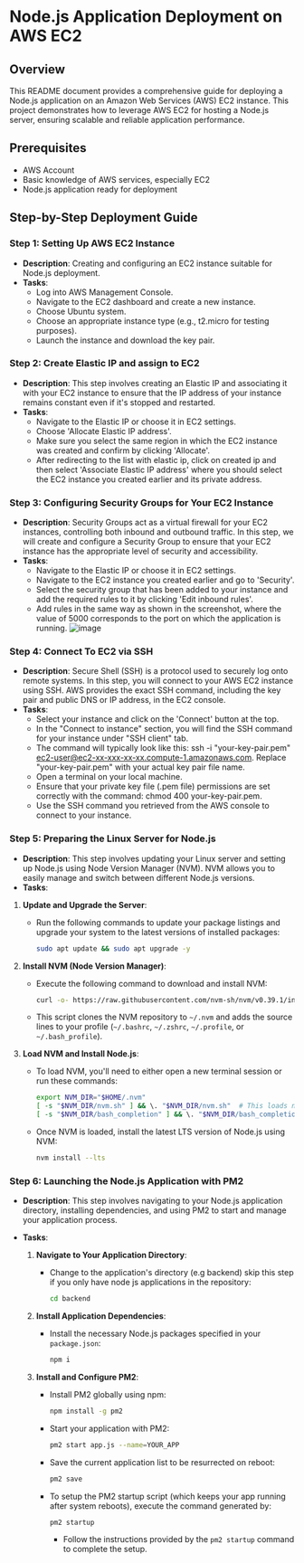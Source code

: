 # Node.js Application Deployment on AWS EC2

## Overview

This README document provides a comprehensive guide for deploying a Node.js application on an Amazon Web Services (AWS) EC2 instance. This project demonstrates how to leverage AWS EC2 for hosting a Node.js server, ensuring scalable and reliable application performance.

## Prerequisites

- AWS Account
- Basic knowledge of AWS services, especially EC2
- Node.js application ready for deployment

## Step-by-Step Deployment Guide

### Step 1: Setting Up AWS EC2 Instance
- **Description**: Creating and configuring an EC2 instance suitable for Node.js deployment.
- **Tasks**:
  - Log into AWS Management Console.
  - Navigate to the EC2 dashboard and create a new instance.
  - Choose Ubuntu system.
  - Choose an appropriate instance type (e.g., t2.micro for testing purposes).
  - Launch the instance and download the key pair.
 
### Step 2: Create Elastic IP and assign to EC2
- **Description**: This step involves creating an Elastic IP and associating it with your EC2 instance to ensure that the IP address of your instance remains constant even if it's stopped and restarted.
- **Tasks**:
  - Navigate to the Elastic IP or choose it in EC2 settings.
  - Choose 'Allocate Elastic IP address'.
  - Make sure you select the same region in which the EC2 instance was created and confirm by clicking 'Allocate'.
  - After redirecting to the list with elastic ip, click on created ip and then select 'Associate Elastic IP address' where you should select the EC2 instance you created earlier and its private address.

### Step 3: Configuring Security Groups for Your EC2 Instance
- **Description**: Security Groups act as a virtual firewall for your EC2 instances, controlling both inbound and outbound traffic. In this step, we will create and configure a Security Group to ensure that your EC2 instance has the appropriate level of security and accessibility.
- **Tasks**:
  - Navigate to the Elastic IP or choose it in EC2 settings.
  - Navigate to the EC2 instance you created earlier and go to 'Security'.
  - Select the security group that has been added to your instance and add the required rules to it by clicking 'Edit inbound rules'.
  - Add rules in the same way as shown in the screenshot, where the value of 5000 corresponds to the port on which the application is running.
 ![image](https://github.com/chlip1/deploy-node-ec2/assets/81360555/35dbc28e-7be3-4ee7-a7c1-0230f5d48a8f)

### Step 4: Connect To EC2 via SSH
- **Description**: Secure Shell (SSH) is a protocol used to securely log onto remote systems. In this step, you will connect to your AWS EC2 instance using SSH. AWS provides the exact SSH command, including the key pair and public DNS or IP address, in the EC2 console.
- **Tasks**:
  - Select your instance and click on the 'Connect' button at the top.
  - In the "Connect to instance" section, you will find the SSH command for your instance under "SSH client" tab.
  - The command will typically look like this: ssh -i "your-key-pair.pem" ec2-user@ec2-xx-xxx-xx-xx.compute-1.amazonaws.com. Replace "your-key-pair.pem" with your actual key pair file name.
  - Open a terminal on your local machine.
  - Ensure that your private key file (.pem file) permissions are set correctly with the command: chmod 400 your-key-pair.pem.
  - Use the SSH command you retrieved from the AWS console to connect to your instance.

 ### Step 5: Preparing the Linux Server for Node.js
 - **Description**: This step involves updating your Linux server and setting up Node.js using Node Version Manager (NVM). NVM allows you to easily manage and switch between different Node.js versions.
 - **Tasks**:
  1. **Update and Upgrade the Server**:
     - Run the following commands to update your package listings and upgrade your system to the latest versions of installed packages:
       ```bash
       sudo apt update && sudo apt upgrade -y
       ```

  2. **Install NVM (Node Version Manager)**:
     - Execute the following command to download and install NVM:
       ```bash
       curl -o- https://raw.githubusercontent.com/nvm-sh/nvm/v0.39.1/install.sh | bash
       ```
     - This script clones the NVM repository to `~/.nvm` and adds the source lines to your profile (`~/.bashrc`, `~/.zshrc`, `~/.profile`, or `~/.bash_profile`).

  3. **Load NVM and Install Node.js**:
     - To load NVM, you'll need to either open a new terminal session or run these commands:
       ```bash
       export NVM_DIR="$HOME/.nvm"
       [ -s "$NVM_DIR/nvm.sh" ] && \. "$NVM_DIR/nvm.sh"  # This loads nvm
       [ -s "$NVM_DIR/bash_completion" ] && \. "$NVM_DIR/bash_completion"  # This loads nvm bash_completion
       ```
     - Once NVM is loaded, install the latest LTS version of Node.js using NVM:
       ```bash
       nvm install --lts
       ```
### Step 6: Launching the Node.js Application with PM2

- **Description**: This step involves navigating to your Node.js application directory, installing dependencies, and using PM2 to start and manage your application process.

- **Tasks**:
  1. **Navigate to Your Application Directory**:
     - Change to the application's directory (e.g backend) skip this step if you only have node js applications in the repository:
       ```bash
       cd backend
       ```

  2. **Install Application Dependencies**:
     - Install the necessary Node.js packages specified in your `package.json`:
       ```bash
       npm i
       ```

  3. **Install and Configure PM2**:
     - Install PM2 globally using npm:
       ```bash
       npm install -g pm2
       ```
     - Start your application with PM2:
       ```bash
       pm2 start app.js --name=YOUR_APP
       ```
     - Save the current application list to be resurrected on reboot:
       ```bash
       pm2 save
       ```
     - To setup the PM2 startup script (which keeps your app running after system reboots), execute the command generated by:
       ```bash
       pm2 startup
       ```
       - Follow the instructions provided by the `pm2 startup` command to complete the setup.
